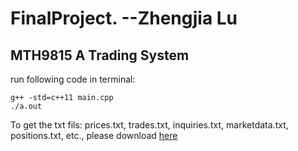 # FinalProject. --Zhengjia Lu

## MTH9815 A Trading System


run following code in terminal:
```
g++ -std=c++11 main.cpp
./a.out
```

To get the txt fils: prices.txt, trades.txt, inquiries.txt, marketdata.txt, positions.txt, etc., please download [here](https://drive.google.com/file/d/1wnV94zv13arfBNAENssGUd51zuhgiFY1/view?usp=sharing)
